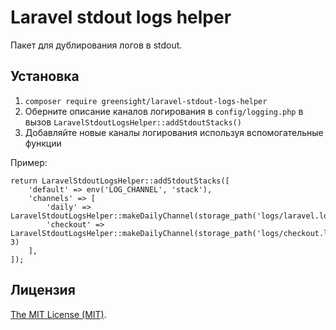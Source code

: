 # Laravel stdout logs helper

Пакет для дублирования логов в stdout.

## Установка

1. `composer require greensight/laravel-stdout-logs-helper`
2. Оберните описание каналов логирования в `config/logging.php` в вызов `LaravelStdoutLogsHelper::addStdoutStacks()`
3. Добавляйте новые каналы логирования используя вспомогательные функции

Пример:

```
return LaravelStdoutLogsHelper::addStdoutStacks([
    'default' => env('LOG_CHANNEL', 'stack'),
    'channels' => [
        'daily' => LaravelStdoutLogsHelper::makeDailyChannel(storage_path('logs/laravel.log')),
        'checkout' => LaravelStdoutLogsHelper::makeDailyChannel(storage_path('logs/checkout.log'), 3)
    ],
]);

```

## Лицензия

[The MIT License (MIT)](LICENSE.md).
